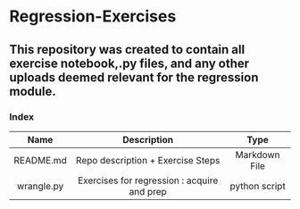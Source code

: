 # Regression-Exercises

## This repository was created to contain all exercise notebook,.py files, and any other  uploads deemed relevant for the regression module.



### Index

Name | Description | Type
:---: | :---: | :---:
README.md | Repo description + Exercise Steps | Markdown File
wrangle.py | Exercises for regression : acquire and prep | python script
